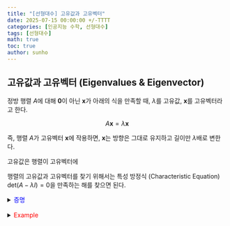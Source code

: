 ```yaml
---
title: "[선형대수] 고유값과 고유벡터"
date: 2025-07-15 00:00:00 +/-TTTT
categories: [인공지능 수학, 선형대수]
tags: [선형대수]
math: true
toc: true
author: sunho
---
```


## 고유값과 고유벡터 (Eigenvalues & Eigenvector)

정방 행렬 $A$에 대해 $\mathbf{0}$이 아닌 $\mathbf{x}$가 아래의 식을 만족할 때, $\lambda$를 고유값, $\mathbf{x}$를 고유벡터라고 한다.

$$
A\mathbf{x}=\lambda\mathbf{x}
$$

즉, 행렬 $A$가 고유벡터 $\mathbf{x}$에 작용하면, $\mathbf{x}$는 방향은 그대로 유지하고 길이만 $\lambda$배로 변한다.

고유값은 행렬이 고유벡터에 

행렬의 고유값과 고유벡터를 찾기 위해서는 특성 방정식 (Characteristic Equation) $\text{det}(A-\lambda I)=0$을 만족하는 해를 찾으면 된다.

<details>
<summary><font color='#0000FF'>증명</font></summary>
<div markdown="1">

$A\mathbf{x}=\lambda\mathbf{x}$를 정리하면, $(A-\lambda I)\mathbf{x}=\mathbf{0}$이라는 동차 방정식이 된다.

고유벡터의 정의에 따르면 고유벡터는 영벡터가 아니어야 한다. 따라서 고유벡터가 존재하려면 $\mathbf{x}\neq\mathbf{0}$인 해가 존재해야 한다.

행렬 $(A-\lambda I)$가 역행렬을 가진다면 해가 $\mathbf{x}=\mathbf{0}$만 존재하므로, $\mathbf{x}\neq\mathbf{0}$인 해가 존재하려면 행렬 $(A-\lambda I)$는 역행렬을 가지면 안된다.

$$
(A-\lambda I)^{-1}(A-\lambda I)\mathbf{x}=(A-\lambda I)^{-1}\mathbf{0}
~\to~\mathbf{x}=\mathbf{0}
$$

따라서 $\text{det}(A-\lambda I)=0$을 만족해야 한다.

</div>
</details>
<br>

<details>
<summary><font color='#FF0000'>Example</font></summary>
<div markdown="1">

$$
A=\begin{bmatrix}4&2\\1&3\end{bmatrix}
$$

---

**1. $\text{det}(A-\lambda I)=0$의 해를 구함**

   $$
   \text{det}(A-\lambda I)=\begin{vmatrix}4-\lambda&2\\1&3-\lambda\end{vmatrix}=(4-\lambda)(3-\lambda)-2
   =\lambda^2-7\lambda+10=0
   $$

   $$
   \lambda_1=5~,~\lambda_2=2
   $$

**2. 각 고유값에 대응하는 고유벡터를 구함**

1. $\lambda_1=5$에 대응되는 고유벡터
   
   $$
   \lambda_1=5:~\mathbf{x}_1=\begin{bmatrix}1\\2\end{bmatrix}
   $$<font color='white'>.</font>
   
   $$
   ~(A-5I)\mathbf{x}_1=\mathbf{0}~\to~\begin{bmatrix}\begin{array}{cc|c}-1&2&0\\1&-2&0\end{array}\end{bmatrix}
   $$

   $$
   x_1=2x_2~\to~\mathbf{x}_1=\begin{bmatrix}x_1\\x_2\end{bmatrix}=c\begin{bmatrix}1\\2\end{bmatrix}
   $$

2. $\lambda_2=2$에 대응되는 고유벡터

   $$
   \lambda_1=2:~\mathbf{x}_2=\begin{bmatrix}1\\-1\end{bmatrix}
   $$<font color='white'>.</font>
   
   $$
   ~(A-2I)\mathbf{x}_2=\mathbf{0}~\to~\begin{bmatrix}\begin{array}{cc|c}2&2&0\\1&1&0\end{array}\end{bmatrix}
   $$

   $$
   x_1=-x_2~\to~\mathbf{x}_2=\begin{bmatrix}x_1\\x_2\end{bmatrix}=c\begin{bmatrix}1\\-1\end{bmatrix}
   $$

</div>
</details>
